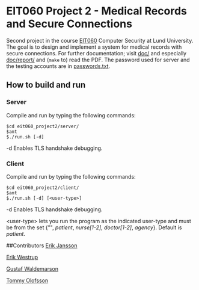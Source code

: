 # EIT060 Project 2 - Medical Records and Secure Connections
Second project in the course [EIT060](http://www.eit.lth.se/index.php?id=241&ciuid=508) Computer Security at Lund University. The goal is to design and implement a system for medical records with secure connections. For further documentation; visit [doc/](https://github.com/erikw/eit060_project2/tree/master/doc) and especially [doc/report/](https://github.com/erikw/eit060_project2/tree/master/doc/report) and (`make` to) read the PDF. The password used for server and the testing accounts are in [passwords.txt](https://github.com/erikw/eit060_project2/tree/master/passwords.txt).

## How to build and run
### Server
Compile and run by typing the following commands:

	$cd eit060_project2/server/
	$ant
	$./run.sh [-d]

-d Enables TLS handshake debugging.

### Client
Compile and run by typing the following commands:

	$cd eit060_project2/client/
	$ant
	$./run.sh [-d] [<user-type>]

-d Enables TLS handshake debugging.

\<user-type\> lets you run the program as the indicated user-type and must be from the set {"", *patient*, *nurse[1-2]*, *doctor[1-2]*, *agency*}. Default is *patient*. 

##Contributors
[Erik Jansson](https://github.com/Meldanya)

[Erik Westrup](https://github.com/erikw)

[Gustaf Waldemarson](https://github.com/xaldew)

[Tommy Olofsson](https://github.com/tommyolofsson)
